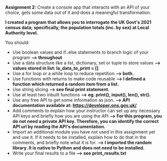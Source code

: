 **Assignment 2:**
Create a console app that interacts with an API of your choice, gets some data out of it and
does a meaningful transformation. 

**I created a program that allows you to interrogate the UK Govt's 2021 census data; specifically, the population totals (inc. by sex) at Local Authority level.**

You should:
+ Use boolean values and if..else statements to branch logic of your program **--> throughout**
+ Use a data structure like a list, dictionary, set or tuple to store values **--> values stored in list: la_data_to_print = []**
+ Use a for loop or a while loop to reduce repetition **--> both.**
+ Use functions with returns to make code reusable **--> I defined a function which returned a random item from a list.**
+ Use string slicing **--> see final print statement.**
+ Use at least two inbuilt functions **--> eg. print(), input(), len(), str().**
+ Use any free API to get some information as json. **--> API documentation available at: https://developer.ons.gov.uk/**
+ Add comments to explain how your instructor can set up any necessary API keys and
briefly how you are using the API **--> For this program, you do not need a private API key. Therefore, you can identify the correct API url by reading the API's documentation.**
+ Import an additional module you have not used in this assignment yet and use it. If it
needs to be installed, explain how to do that in the comments, and briefly note what it is
for. **--> I imported the random library. It is native to Python and does not need to be installed.**
+ Write your final results to a file **--> see print_results.txt**
